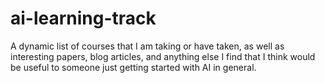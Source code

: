 # ai-learning-track
A dynamic list of courses that I am taking or have taken, as well as interesting papers, blog articles, and anything else I find that I think would be useful to someone just getting started with AI in general.
